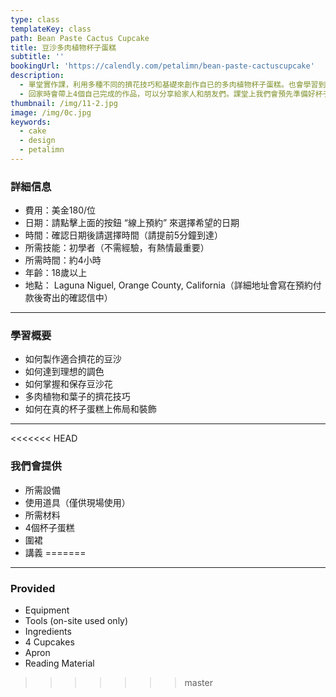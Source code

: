 ```yaml
---
type: class
templateKey: class
path: Bean Paste Cactus Cupcake
title: 豆沙多肉植物杯子蛋糕
subtitle: ''
bookingUrl: 'https://calendly.com/petalimn/bean-paste-cactuscupcake'
description:
  - 單堂實作課，利用多種不同的擠花技巧和基礎來創作自已的多肉植物杯子蛋糕。也會學習到如何製作適合擠花的豆沙，以及如何完整的裝飾杯子蛋糕。
  - 回家時會帶上4個自己完成的作品，可以分享給家人和朋友們。課堂上我們會預先準備好杯子蛋糕，這樣同學們可以專注在擠花上面喔。
thumbnail: /img/11-2.jpg
image: /img/0c.jpg
keywords:
  - cake
  - design
  - petalimn
---
```

### 詳細信息

* 費用：美金180/位
* 日期：請點擊上面的按鈕 “線上預約” 來選擇希望的日期
* 時間：確認日期後請選擇時間（請提前5分鐘到達）
* 所需技能：初學者（不需經驗，有熱情最重要）
* 所需時間：約4小時
* 年齡：18歲以上
* 地點： Laguna Niguel, Orange County, California（詳細地址會寫在預約付款後寄出的確認信中）

- - -

### 學習概要

* 如何製作適合擠花的豆沙
* 如何達到理想的調色
* 如何掌握和保存豆沙花
* 多肉植物和葉子的擠花技巧
* 如何在真的杯子蛋糕上佈局和裝飾

- - -

<<<<<<< HEAD
### 我們會提供

* 所需設備
* 使用道具（僅供現場使用）
* 所需材料
* 4個杯子蛋糕
* 圍裙
* 講義
=======
- - -

### Provided

* Equipment
* Tools (on-site used only)
* Ingredients
* 4 Cupcakes
* Apron
* Reading Material
>>>>>>> master
